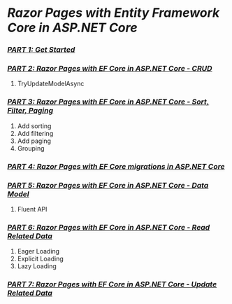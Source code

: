 # ***Razor Pages with Entity Framework Core in ASP.NET Core***

### [*PART 1: Get Started*](https://learn.microsoft.com/en-us/aspnet/core/data/ef-rp/intro?view=aspnetcore-7.0&tabs=visual-studio)

### [*PART 2: Razor Pages with EF Core in ASP.NET Core - CRUD*](https://learn.microsoft.com/en-us/aspnet/core/data/ef-rp/crud?view=aspnetcore-7.0)
1. TryUpdateModelAsync

### [*PART 3: Razor Pages with EF Core in ASP.NET Core - Sort, Filter, Paging*](https://learn.microsoft.com/en-us/aspnet/core/data/ef-rp/sort-filter-page?view=aspnetcore-7.0)
1. Add sorting
2. Add filtering
3. Add paging
4. Grouping

### [*PART 4: Razor Pages with EF Core migrations in ASP.NET Core*](https://learn.microsoft.com/en-us/aspnet/core/data/ef-rp/migrations?view=aspnetcore-7.0&tabs=visual-studio)

### [*PART 5: Razor Pages with EF Core in ASP.NET Core - Data Model*](https://learn.microsoft.com/en-us/aspnet/core/data/ef-rp/complex-data-model?view=aspnetcore-7.0&tabs=visual-studio)
1. Fluent API

### [*PART 6: Razor Pages with EF Core in ASP.NET Core - Read Related Data*](https://learn.microsoft.com/en-us/aspnet/core/data/ef-rp/read-related-data?view=aspnetcore-7.0&tabs=visual-studio)
1. Eager Loading
2. Explicit Loading
3. Lazy Loading

### [*PART 7: Razor Pages with EF Core in ASP.NET Core - Update Related Data*](https://learn.microsoft.com/en-us/aspnet/core/data/ef-rp/update-related-data?view=aspnetcore-7.0)